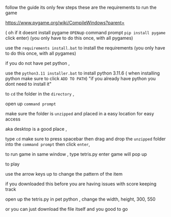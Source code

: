follow the guide its only few steps these are the requirements to run the game

https://www.pygame.org/wiki/CompileWindows?parent=

( oh if it doesnt install pygame `OPEN`up command prompt 
   `pip install pygame` click enter)
     (you only have to do this once, with all pygames)

use the `requirements install.bat` to install the requirements
   (you only have to do this once, with all pygames)

if you do not have pet python ,

use the `python3.11 installer.bat` to install python 3.11.6
 ( when installing python make sure to click `ADD TO PATH`)
 "if you already have python you dont need to install it"
 
to `cd` the folder in the `directory` , 

open up `command prompt` 

make sure the folder is `unzipped` and placed in a easy location for easy access

aka desktop is a good place , 

type `cd` make sure to press spacebar then drag and drop the `unzipped` folder into the `command prompt` then click `enter`, 


to run game in same window , type tetris.py enter game will pop up 

to play 

use the arrow keys
up to change the pattern of the item


if you downloaded this before you are having issues with score keeping track 

open up the tetris.py in pet python , change the width, height,    300, 550

or you can just download the file itself and you good to go 
